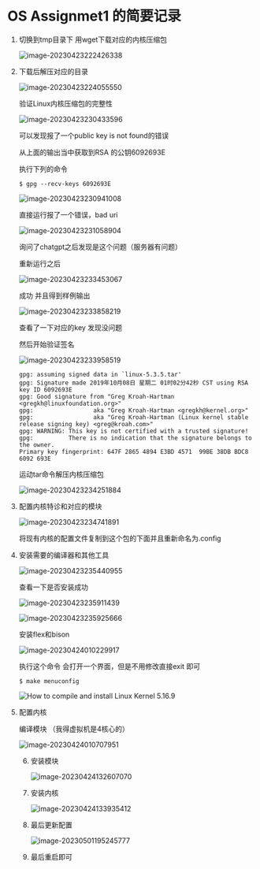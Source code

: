 # OS Assignmet1 的简要记录

1. 切换到tmp目录下 用wget下载对应的内核压缩包

   ![image-20230423222426338](./OSAssignmet1的简要记录.assets/image-20230423222426338.png)

2. 下载后解压对应的目录

   ![image-20230423224055550](./OSAssignmet1的简要记录.assets/image-20230423224055550.png)

   验证Linux内核压缩包的完整性

   ![image-20230423230433596](./OSAssignmet1的简要记录.assets/image-20230423230433596.png)

   可以发现报了一个public key is not found的错误

   从上面的输出当中获取到RSA 的公钥6092693E

   执行下列的命令

   ```shell
   $ gpg --recv-keys 6092693E
   ```

   ![image-20230423230941008](./OSAssignmet1的简要记录.assets/image-20230423230941008.png)

   直接运行报了一个错误，bad uri 

   ![image-20230423231058904](./OSAssignmet1的简要记录.assets/image-20230423231058904.png)

   询问了chatgpt之后发现是这个问题（服务器有问题）

   重新运行之后

   ![image-20230423233453067](./OSAssignmet1的简要记录.assets/image-20230423233453067.png)

    成功 并且得到样例输出

   ![image-20230423233858219](./OSAssignmet1的简要记录.assets/image-20230423233858219.png)

   查看了一下对应的key 发现没问题

   然后开始验证签名

   ![image-20230423233958519](./OSAssignmet1的简要记录.assets/image-20230423233958519.png)

   ```shell
   gpg: assuming signed data in `linux-5.3.5.tar'
   gpg: Signature made 2019年10月08日 星期二 01时02分42秒 CST using RSA key ID 6092693E
   gpg: Good signature from "Greg Kroah-Hartman <gregkh@linuxfoundation.org>"
   gpg:                 aka "Greg Kroah-Hartman <gregkh@kernel.org>"
   gpg:                 aka "Greg Kroah-Hartman (Linux kernel stable release signing key) <greg@kroah.com>"
   gpg: WARNING: This key is not certified with a trusted signature!
   gpg:          There is no indication that the signature belongs to the owner.
   Primary key fingerprint: 647F 2865 4894 E3BD 4571  99BE 38DB BDC8 6092 693E
   
   ```

   

   

   运动tar命令解压内核压缩包

   ![image-20230423234251884](./OSAssignmet1的简要记录.assets/image-20230423234251884.png)

   

3. 配置内核特诊和对应的模块

   ![image-20230423234741891](./OSAssignmet1的简要记录.assets/image-20230423234741891.png)

   将现有内核的配置文件复制到这个包的下面并且重新命名为.config 

4. 安装需要的编译器和其他工具

   ![image-20230423235440955](./OSAssignmet1的简要记录.assets/image-20230423235440955.png)

   查看一下是否安装成功

   ![image-20230423235911439](./OSAssignmet1的简要记录.assets/image-20230423235911439.png)

   ![image-20230423235925666](./OSAssignmet1的简要记录.assets/image-20230423235925666.png)

   安装flex和bison

   ![image-20230424010229917](./OSAssignmet1的简要记录.assets/image-20230424010229917.png)

   执行这个命令 会打开一个界面，但是不用修改直接exit 即可

   ```shell
   $ make menuconfig
   ```

   ![How to compile and install Linux Kernel 5.16.9](./OSAssignmet1的简要记录.assets/The-make-menuconfig-command-in-action-on-Linux-1.png)

5. 配置内核

   编译模块 （我得虚拟机是4核心的）

   ![image-20230424010707951](./OSAssignmet1的简要记录.assets/image-20230424010707951.png)

   6. 安装模块
   
      ![image-20230424132607070](./OSAssignmet1的简要记录.assets/image-20230424132607070.png)
   
   7. 安装内核
   
      ![image-20230424133935412](./OSAssignmet1的简要记录.assets/image-20230424133935412.png)
   
   8. 最后更新配置
   
      ![image-20230501195245777](./OSAssignmet1的简要记录.assets/image-20230501195245777.png)
   
   9. 最后重启即可
   